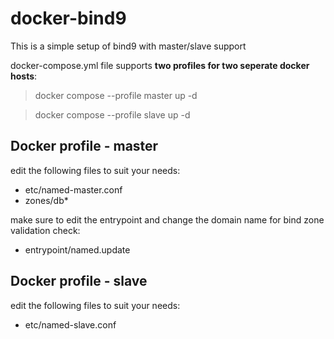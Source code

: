 # docker-bind9

This is a simple setup of bind9 with master/slave support

docker-compose.yml file supports **two profiles for two seperate docker hosts**:

> docker compose --profile master up -d

> docker compose --profile slave up -d

## Docker profile - master

edit the following files to suit your needs:

- etc/named-master.conf
- zones/db*

make sure to edit the entrypoint and change the domain name for bind zone validation check:

- entrypoint/named.update

## Docker profile - slave

edit the following files to suit your needs:

- etc/named-slave.conf
